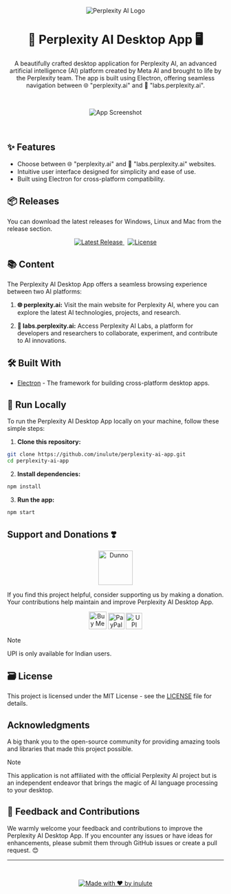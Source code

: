 <p align="center">
  <img src="https://lh3.googleusercontent.com/drive-viewer/AEYmBYQ3SgyV50c_CgXADGixJqxgAmp5PAfArBipuo3V6POvLtlm2GPgabK4sC8jGPAtJ9ieodZe4oO_SFn1F5YzSQC7BgpfVA=s2560" alt="Perplexity AI Logo">
</p>

<h1 align="center">🚀 Perplexity AI Desktop App 🖥️</h1>

<p align="center">
  A beautifully crafted desktop application for Perplexity AI, an advanced artificial intelligence (AI) platform created by Meta AI and brought to life by the Perplexity team. The app is built using Electron, offering seamless navigation between 🌐 "perplexity.ai" and 🧪 "labs.perplexity.ai".
</p>
&nbsp;
<p align="center">
  <img src="https://lh3.googleusercontent.com/drive-viewer/AEYmBYQqy98l9gpSRoFefhQBKajfNuj9grvbE-XL_Frai2qd5WVcu_ouNHUCFZPdAt3g-98-ZxFs-Cn3FdsmG3gKVHSBsMl5vQ=s1600" alt="App Screenshot">
</p>
&nbsp;
<h2>✨ Features</h2>

- Choose between 🌐 "perplexity.ai" and 🧪 "labs.perplexity.ai" websites.
- Intuitive user interface designed for simplicity and ease of use.
- Built using Electron for cross-platform compatibility.

<h2>📦 Releases</h2>

You can download the latest releases for Windows, Linux and Mac from the release section.

<p align="center">
  <p align="center">
  <a href="https://www.pling.com/p/2107698/">
    <img src="https://img.shields.io/badge/Download-Latest-blue?style=for-the-badge" alt="Latest Release">
  </a> &nbsp;
  <a href="https://github.com/inulute/perplexity-ai-app/blob/master/LICENSE">
    <img src="https://img.shields.io/github/license/inulute/perplexity-ai-app?style=for-the-badge" alt="License">
  </a>
</p>
  </a>
</p>
</p>
<h2>📚 Content</h2>

The Perplexity AI Desktop App offers a seamless browsing experience between two AI platforms:

1. **🌐 perplexity.ai:** Visit the main website for Perplexity AI, where you can explore the latest AI technologies, projects, and research.

2. **🧪 labs.perplexity.ai:** Access Perplexity AI Labs, a platform for developers and researchers to collaborate, experiment, and contribute to AI innovations.

<h2>🛠️ Built With</h2>

- [Electron](https://www.electronjs.org/) - The framework for building cross-platform desktop apps.

<h2>🚀 Run Locally</h2>

To run the Perplexity AI Desktop App locally on your machine, follow these simple steps:

1. **Clone this repository:**

```bash
git clone https://github.com/inulute/perplexity-ai-app.git
cd perplexity-ai-app
```

2. **Install dependencies:**

```bash
npm install
```

3. **Run the app:**

```bash
npm start
```

## Support and Donations ❣️

<div align=center>
<img src="https://lh3.googleusercontent.com/drive-viewer/AEYmBYS_Bcnlttbh-x04mOek6G2carYaJcScC70fzqnC60Olq_lkZS-uh5iciWMxQm54Hv7lO7bNHKOErdInap3xVwJJhKqpnQ=s2560" alt="Dunno" width="80"/> 

</div>

If you find this project helpful, consider supporting us by making a donation. Your contributions help maintain and improve Perplexity AI Desktop App.

<div align="center">
    <a href="https://ko-fi.com/inulute">
        <img height='41' src='https://az743702.vo.msecnd.net/cdn/kofi3.png?v=0' alt='Buy Me a Coffee at ko-fi.com'></a>
  <a href="https://paypal.me/inulute"><img src="https://lh3.googleusercontent.com/drive-viewer/AEYmBYRi5IwYdDwYiCXDkNOrrn8QMzIwQcNwmaTPRXimVFcxoVv9xa3k73tyvJTjuO6rkxRUh-vEwJQqhs9MBJ8BSTaKWTdlOw=s1600" alt="PayPal" height="38" width="auto"></a>
  <a href="https://upi-inulute.vercel.app/">
      <img src="https://lh3.googleusercontent.com/drive-viewer/AEYmBYT7iC6oFKQlcKkrivUrY6eLg7z64_vGEgWg_Kko_WHIQUXsXFFpIKvXaiGbin97qetbF4iKgOqcOuxWXdHDv27e-dPO=s1600" alt="UPI Pay" height="38" width="auto">
  </a> <br>
</div>

> [!NOTE]  
> UPI is only available for Indian users.

<h2>🗃️ License</h2>

This project is licensed under the MIT License - see the [LICENSE](LICENSE) file for details.

<h2> Acknowledgments</h2>

A big thank you to the open-source community for providing amazing tools and libraries that made this project possible.

> [!NOTE]
>This application is not affiliated with the official Perplexity AI project but is an independent endeavor that brings the magic of AI language processing to your desktop.

<h2>📢 Feedback and Contributions</h2>

We warmly welcome your feedback and contributions to improve the Perplexity AI Desktop App. If you encounter any issues or have ideas for enhancements, please submit them through GitHub issues or create a pull request. 😊

---

&nbsp;
<div align="center">

  [![Made with ❤️ by inulute](https://img.shields.io/badge/Made%20with-%E2%9D%A4%EF%B8%8F%20by%20inulute-black?style=flat-square)](https://inulute.github.io/linkme/)

</div>